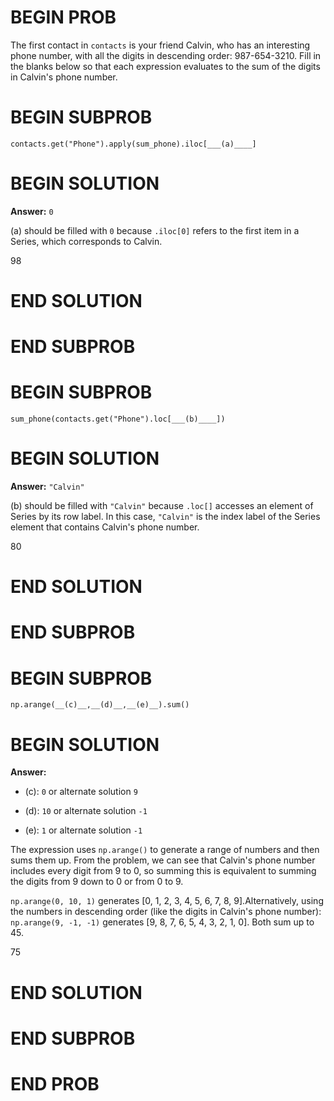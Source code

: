 # BEGIN PROB

The first contact in `contacts` is your friend Calvin, who has an
interesting phone number, with all the digits in descending order:
987-654-3210. Fill in the blanks below so that each expression evaluates
to the sum of the digits in Calvin's phone number.

# BEGIN SUBPROB

    contacts.get("Phone").apply(sum_phone).iloc[___(a)____]

# BEGIN SOLUTION
**Answer:** `0`

\(a\) should be filled with `0` because `.iloc[0]` refers to the first item in a Series, which corresponds to Calvin.

<average>98</average>



# END SOLUTION

# END SUBPROB

# BEGIN SUBPROB

    sum_phone(contacts.get("Phone").loc[___(b)____])

# BEGIN SOLUTION
**Answer:** `"Calvin"`

\(b\) should be filled with `"Calvin"` because `.loc[]` accesses an element of Series by its row label. In this case, `"Calvin"` is the index label of the Series element that contains Calvin's phone number.

<average>80</average>

# END SOLUTION

# END SUBPROB

# BEGIN SUBPROB

    np.arange(__(c)__,__(d)__,__(e)__).sum() 

# BEGIN SOLUTION
**Answer:**

- (c): `0` or alternate solution `9`

- (d): `10` or alternate solution `-1`

- (e): `1` or alternate solution `-1`

The expression uses `np.arange()` to generate a range of numbers and then sums them up. From the problem, we can see that Calvin's phone number includes every digit from 9 to 0, so summing this is equivalent to summing the digits from 9 down to 0 or from 0 to 9.

`np.arange(0, 10, 1)` generates [0, 1, 2, 3, 4, 5, 6, 7, 8, 9].Alternatively, using the numbers in descending order (like the digits in Calvin's phone number): `np.arange(9, -1, -1)` generates [9, 8, 7, 6, 5, 4, 3, 2, 1, 0]. Both sum up to 45.

<average>75</average>

# END SOLUTION

# END SUBPROB

# END PROB